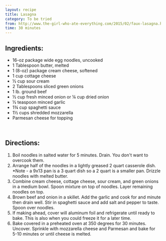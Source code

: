 ```yaml
---
layout: recipe
title: Lasagna
category: To be tried
from: http://www.the-girl-who-ate-everything.com/2015/02/faux-lasagna.html
time: 30 minutes
---
```


Ingredients:
------------

* 16-oz package wide egg noodles, uncooked
* 1 Tablespoon butter, melted
* 1 (8-oz) package cream cheese, softened
* 1 cup cottage cheese
* ½ cup sour cream
* 2 Tablespoons sliced green onions
* 1 lb. ground beef
* ½ cup fresh minced onion or ¼ cup dried onion
* ½ teaspoon minced garlic
* 1¾ cup spaghetti sauce
* 1½ cups shredded mozzarella
* Parmesan cheese for topping
 

<br>

Directions:
-----------

1. Boil noodles in salted water for 5 minutes. Drain. You don't want to overcook them.
2. Arrange half of the noodles in a lightly greased 2 quart casserole dish. *Note - a 9x13 pan is a 3 quart dish so a 2 quart is a smaller pan. Drizzle noodles with melted butter.
3. Combine cream cheese, cottage cheese, sour cream, and green onions in a medium bowl. Spoon mixture on top of noodles. Layer remaining noodles on top.
4. Brown beef and onion in a skillet. Add the garlic and cook for and minute then drain well. Stir in spaghetti sauce and add salt and pepper to taste. Spoon over noodles.
5. If making ahead, cover will aluminum foil and refrigerate until ready to bake. This is also when you could freeze it for a later time.
6. Bake covered in a preheated oven at 350 degrees for 30 minutes. Uncover. Sprinkle with mozzarella cheese and Parmesan and bake for 5-10 minutes or until cheese is melted.

